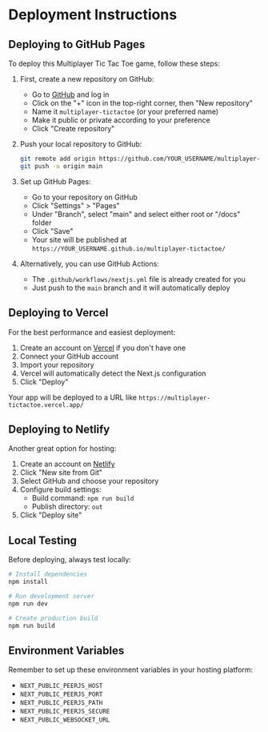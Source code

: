 # Deployment Instructions

## Deploying to GitHub Pages

To deploy this Multiplayer Tic Tac Toe game, follow these steps:

1. First, create a new repository on GitHub:
   - Go to [GitHub](https://github.com) and log in
   - Click on the "+" icon in the top-right corner, then "New repository"
   - Name it `multiplayer-tictactoe` (or your preferred name)
   - Make it public or private according to your preference
   - Click "Create repository"

2. Push your local repository to GitHub:
   ```bash
   git remote add origin https://github.com/YOUR_USERNAME/multiplayer-tictactoe.git
   git push -u origin main
   ```

3. Set up GitHub Pages:
   - Go to your repository on GitHub
   - Click "Settings" > "Pages"
   - Under "Branch", select "main" and select either root or "/docs" folder
   - Click "Save"
   - Your site will be published at `https://YOUR_USERNAME.github.io/multiplayer-tictactoe/`

4. Alternatively, you can use GitHub Actions:
   - The `.github/workflows/nextjs.yml` file is already created for you
   - Just push to the `main` branch and it will automatically deploy

## Deploying to Vercel

For the best performance and easiest deployment:

1. Create an account on [Vercel](https://vercel.com/) if you don't have one
2. Connect your GitHub account
3. Import your repository
4. Vercel will automatically detect the Next.js configuration
5. Click "Deploy"

Your app will be deployed to a URL like `https://multiplayer-tictactoe.vercel.app/`

## Deploying to Netlify

Another great option for hosting:

1. Create an account on [Netlify](https://www.netlify.com/)
2. Click "New site from Git"
3. Select GitHub and choose your repository
4. Configure build settings:
   - Build command: `npm run build`
   - Publish directory: `out`
5. Click "Deploy site"

## Local Testing

Before deploying, always test locally:

```bash
# Install dependencies
npm install

# Run development server
npm run dev

# Create production build
npm run build
```

## Environment Variables

Remember to set up these environment variables in your hosting platform:

- `NEXT_PUBLIC_PEERJS_HOST`
- `NEXT_PUBLIC_PEERJS_PORT`
- `NEXT_PUBLIC_PEERJS_PATH`
- `NEXT_PUBLIC_PEERJS_SECURE`
- `NEXT_PUBLIC_WEBSOCKET_URL` 